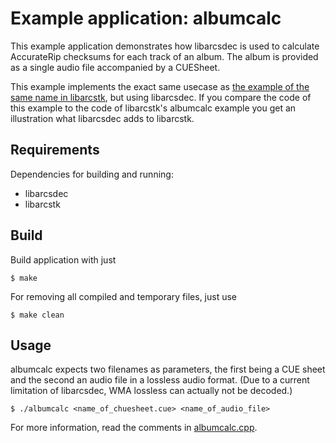 # Example application: albumcalc

This example application demonstrates how libarcsdec is used to calculate
AccurateRip checksums for each track of an album. The album is provided as a
single audio file accompanied by a CUESheet.

This example implements the exact same usecase as
[the example of the same name in libarcstk](
https://github.com/crf8472/libarcstk/tree/main/examples/albumcalc/),
but using libarcsdec. If you compare the code of this example to the code of
libarcstk's albumcalc example you get an illustration what libarcsdec adds to
libarcstk.


## Requirements

Dependencies for building and running:

- libarcsdec
- libarcstk


## Build

Build application with just

	$ make

For removing all compiled and temporary files, just use

	$ make clean


## Usage

albumcalc expects two filenames as parameters, the first being a CUE sheet and
the second an audio file in a lossless audio format. (Due to a current
limitation of libarcsdec, WMA lossless can actually not be decoded.)

	$ ./albumcalc <name_of_chuesheet.cue> <name_of_audio_file>

For more information, read the comments in [albumcalc.cpp](./albumcalc.cpp).

